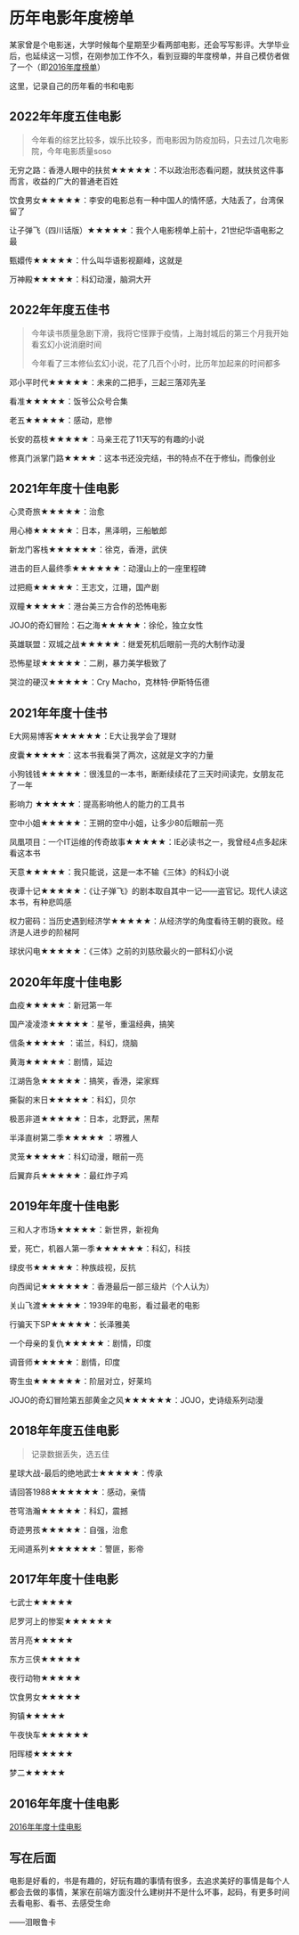 # 历年电影年度榜单

某家曾是个电影迷，大学时候每个星期至少看两部电影，还会写写影评。大学毕业后，也延续这一习惯，在刚参加工作不久，看到豆瓣的年度榜单，并自己模仿者做了一个（即[2016年度榜单](https://movie.azhubaby.com/2016)）

这里，记录自己的历年看的书和电影



## 2022年年度五佳电影

> 今年看的综艺比较多，娱乐比较多，而电影因为防疫加码，只去过几次电影院，今年电影质量soso

无穷之路：香港人眼中的扶贫★★★★★：不以政治形态看问题，就扶贫这件事而言，收益的广大的普通老百姓

饮食男女★★★★★：李安的电影总有一种中国人的情怀感，大陆丢了，台湾保留了

让子弹飞（四川话版）★★★★★：我个人电影榜单上前十，21世纪华语电影之最

甄嬛传★★★★★：什么叫华语影视巅峰，这就是

万神殿★★★★★：科幻动漫，脑洞大开



## 2022年年度五佳书

> 今年读书质量急剧下滑，我将它怪罪于疫情，上海封城后的第三个月我开始看玄幻小说消磨时间
>
> 今年看了三本修仙玄幻小说，花了几百个小时，比历年加起来的时间都多

邓小平时代★★★★★：未来的二把手，三起三落邓先圣

看准★★★★★：饭爷公众号合集

老五★★★★★：感动，悲惨

长安的荔枝★★★★★：马亲王花了11天写的有趣的小说

修真门派掌门路★★★★：这本书还没完结，书的特点不在于修仙，而像创业



## 2021年年度十佳电影

心灵奇旅★★★★★：治愈

用心棒★★★★★：日本，黑泽明，三船敏郎

新龙门客栈★★★★★★：徐克，香港，武侠

进击的巨人最终季★★★★★★：动漫山上的一座里程碑

过把瘾★★★★★：王志文，江珊，国产剧

双瞳★★★★★：港台美三方合作的恐怖电影

JOJO的奇幻冒险：石之海★★★★★：徐伦，独立女性

英雄联盟：双城之战★★★★★：继爱死机后眼前一亮的大制作动漫

恐怖星球★★★★★：二刷，暴力美学极致了

哭泣的硬汉★★★★★：Cry Macho，克林特·伊斯特伍德



## 2021年年度十佳书

E大网易博客★★★★★★：E大让我学会了理财

皮囊★★★★★：这本书我看哭了两次，这就是文字的力量

小狗钱钱★★★★★：很浅显的一本书，断断续续花了三天时间读完，女朋友花了一年

影响力 ★★★★★：提高影响他人的能力的工具书

空中小姐★★★★★：王朔的空中小姐，让多少80后眼前一亮

凤凰项目：一个IT运维的传奇故事★★★★★：IE必读书之一，我曾经4点多起床看这本书

天意★★★★★：我只能说，这是一本不输《三体》的科幻小说

夜谭十记★★★★★：《让子弹飞》的剧本取自其中一记——盗官记。现代人读这本书，有种悲鸣感

权力密码：当历史遇到经济学★★★★★：从经济学的角度看待王朝的衰败。经济是人进步的阶梯阿

球状闪电★★★★★：《三体》之前的刘慈欣最火的一部科幻小说



## 2020年年度十佳电影

血疫★★★★★：新冠第一年

国产凌凌漆★★★★★：星爷，重温经典，搞笑

信条★★★★★ ：诺兰，科幻，烧脑

黄海★★★★★：剧情，延边

江湖告急★★★★★：搞笑，香港，梁家辉

撕裂的末日★★★★★：科幻，贝尔

极恶非道★★★★★：日本，北野武，黑帮

半泽直树第二季★★★★★ ：堺雅人

灵笼★★★★★：科幻动漫，眼前一亮

后翼弃兵★★★★★：最红炸子鸡



## 2019年年度十佳电影

三和人才市场★★★★★：新世界，新视角

爱，死亡，机器人第一季★★★★★★：科幻，科技

绿皮书★★★★★：种族歧视，反抗

向西闻记★★★★★★：香港最后一部三级片（个人认为）

关山飞渡★★★★★：1939年的电影，看过最老的电影

行骗天下SP★★★★★：长泽雅美

一个母亲的复仇★★★★★：剧情，印度

调音师★★★★★：剧情，印度

寄生虫★★★★★★：阶层对立，好莱坞

JOJO的奇幻冒险第五部黄金之风★★★★★★：JOJO，史诗级系列动漫



## 2018年年度五佳电影

> 记录数据丢失，选五佳

星球大战-最后的绝地武士★★★★★：传承

请回答1988★★★★★★：感动，亲情

苍穹浩瀚★★★★★：科幻，震撼

奇迹男孩★★★★★：自强，治愈

无间道系列★★★★★★：警匪，影帝



## 2017年年度十佳电影

七武士★★★★★

尼罗河上的惨案★★★★★★

苦月亮★★★★★

东方三侠★★★★★

夜行动物★★★★★

饮食男女★★★★★

狗镇★★★★★

午夜快车★★★★★★

阳晖楼★★★★★

梦二★★★★★



## 2016年年度十佳电影

[2016年年度十佳电影](https://movie.azhubaby.com/2016)









## 写在后面

电影是好看的，书是有趣的，好玩有趣的事情有很多，去追求美好的事情是每个人都会去做的事情，某家在前端方面没什么建树并不是什么坏事，起码，有更多时间去看电影、看书、去感受生命

——泪眼鲁卡

